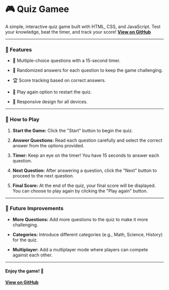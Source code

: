 # 🎮 Quiz Gamee
A simple, interactive quiz game built with HTML, CSS, and JavaScript. Test your knowledge, beat the timer, and track your score!
**[View on GitHub](https://github.com/MarwaIsa/Project_01)**

___
### 🚀 Features

*  📝 Multiple-choice questions with a 15-second timer.

*  🔀 Randomized answers for each question to keep the game challenging.
 
* 🏆 Score tracking based on correct answers.

* 🔄 Play again option to restart the quiz.

* 📱 Responsive design for all devices.
___

### 🎯 How to Play

1. **Start the Game:** Click the "Start" button to begin the quiz.

2. **Answer Questions:** Read each question carefully and select the correct answer from the options provided.

3. **Timer:** Keep an eye on the timer! You have 15 seconds to answer each question.

4. **Next Question:** After answering a question, click the "Next" button to proceed to the next question.

5. **Final Score:** At the end of the quiz, your final score will be displayed. You can choose to play again by clicking the "Play again" button.

___

### 🌟 Future Improvements

*  **More Questions:** Add more questions to the quiz to make it more challenging.

*  **Categories:** Introduce different categories (e.g., Math, Science, History) for the quiz.

*  **Multiplayer:** Add a multiplayer mode where players can compete against each other.

___
#### Enjoy the game! 🎉
**[View on GitHub](https://github.com/MarwaIsa/Project_01)**


